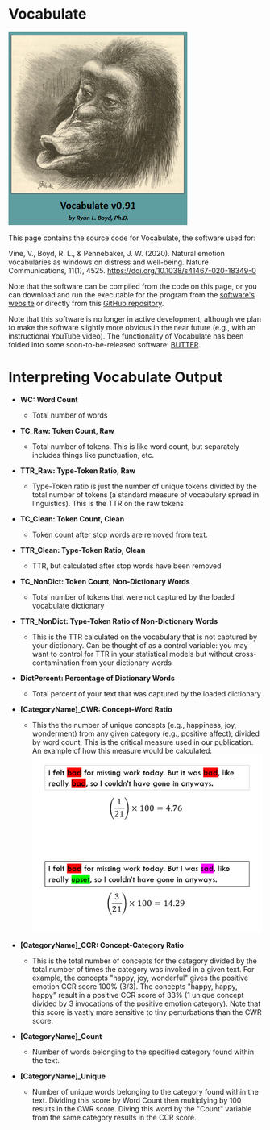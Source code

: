 # Vocabulate

![banner](gitDocs/Splash.png)

This page contains the source code for Vocabulate, the software used for:

Vine, V., Boyd, R. L., & Pennebaker, J. W. (2020). Natural emotion vocabularies as windows on distress and well-being. Nature Communications, 11(1), 4525. https://doi.org/10.1038/s41467-020-18349-0

Note that the software can be compiled from the code on this page, or you can download and run the executable for the program from the [software's website](https://www.ryanboyd.io/software/vocabulate/) or directly from this [GitHub repository](https://github.com/ryanboyd/Vocabulate/releases/tag/v0.91). 

Note that this software is no longer in active development, although we plan to make the software slightly more obvious in the near future (e.g., with an instructional YouTube video). The functionality of Vocabulate has been folded into some soon-to-be-released software: [BUTTER](https://www.butter.tools/).

# Interpreting Vocabulate Output

* **WC: Word Count**
  * Total number of words

* **TC_Raw: Token Count, Raw**
  * Total number of tokens. This is like word count, but separately includes things like punctuation, etc.

* **TTR_Raw: Type-Token Ratio, Raw**
  * Type-Token ratio is just the number of unique tokens divided by the total number of tokens (a standard measure of vocabulary spread in linguistics). This is the TTR on the raw tokens

* **TC_Clean: Token Count, Clean**
  * Token count after stop words are removed from text.

* **TTR_Clean: Type-Token Ratio, Clean**
  * TTR, but calculated after stop words have been removed

* **TC_NonDict: Token Count, Non-Dictionary Words**
  * Total number of tokens that were not captured by the loaded vocabulate dictionary

* **TTR_NonDict: Type-Token Ratio of Non-Dictionary Words**
  * This is the TTR calculated on the vocabulary that is not captured by your dictionary. Can be thought of as a control variable: you may want to control for TTR in your statistical models but without cross-contamination from your dictionary words

* **DictPercent: Percentage of Dictionary Words**
  * Total percent of your text that was captured by the loaded dictionary

* **[CategoryName]_CWR: Concept-Word Ratio**
  * This the the number of unique concepts (e.g., happiness, joy, wonderment) from any given category (e.g., positive affect), divided by word count. This is the critical measure used in our publication. An example of how this measure would be calculated:
  ![banner](gitDocs/CWR_Example.png)
 
* **[CategoryName]_CCR: Concept-Category Ratio**
  * This is the total number of concepts for the category divided by the total number of times the category was invoked in a given text. For example, the concepts "happy, joy, wonderful" gives the positive emotion CCR score 100% (3/3). The concepts "happy, happy, happy" result in a positive CCR score of 33% (1 unique concept divided by 3 invocations of the positive emotion category). Note that this score is vastly more sensitive to tiny perturbations than the CWR score.

* **[CategoryName]_Count**
  * Number of words belonging to the specified category found within the text.

* **[CategoryName]_Unique**
  * Number of unique words belonging to the category found within the text. Dividing this score by Word Count then multiplying by 100 results in the CWR score. Diving this word by the "Count" variable from the same category results in the CCR score.
